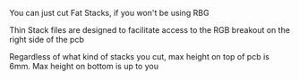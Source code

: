 You can just cut Fat Stacks, if you won't be using RBG

Thin Stack files are designed to facilitate access to the RGB breakout on the right side of the pcb

Regardless of what kind of stacks you cut, max height on top of pcb is 6mm. Max height on bottom is up to you
